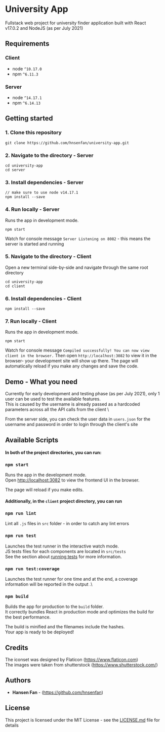 # University App

Fullstack web project for university finder application built with React v17.0.2 and NodeJS (as per July 2021)

## Requirements
### Client
* node `^10.17.0`
* npm `^6.11.3`
### Server
* node `^14.17.1`
* npm `^6.14.13`
## Getting started

### 1. Clone this repository

```
git clone https://github.com/hnsenfan/university-app.git
```

### 2. Navigate to the directory - Server

```
cd university-app
cd server
```

### 3. Install dependencies - Server

```
// make sure to use node v14.17.1
npm install --save
```

### 4. Run locally - Server

Runs the app in development mode.

```
npm start
```
Watch for console message `Server Listening on 8082` - this means the server is started and running

### 5. Navigate to the directory - Client

Open a new terminal side-by-side and navigate through the same root directory

```
cd university-app
cd client
```

### 6. Install dependencies - Client

```
npm install --save
```

### 7. Run locally - Client

Runs the app in development mode.

```
npm start
```

Watch for console message `Compiled successfully! You can now view client in the browser.`
Then open `http://localhost:3082` to view it in the browser- your development site will show up there. The page will automatically reload if you make any changes and save the code.


## Demo - What you need
Currently for early development and testing phase (as per July 2021), only 1 user can be used to test the available features. \
This is caused by the username is already passed as a hardcoded parameters across all the API calls from the client \

From the server side, you can check the user data in `users.json` for the username and password in order to login through the client's site 

## Available Scripts

#### In both of the project directories, you can run:

### `npm start`

Runs the app in the development mode.\
Open [http://localhost:3082](http://localhost:3082) to view the frontend UI in the browser.

The page will reload if you make edits.

#### Additionally, in the `client` project directory, you can run
### `npm run lint`
Lint all `.js` files in `src` folder - in order to catch any lint errors

### `npm run test`

Launches the test runner in the interactive watch mode.\
JS tests files for each components are located in `src/tests` \
See the section about [running tests](https://facebook.github.io/create-react-app/docs/running-tests) for more information.

### `npm run test:coverage`

Launches the test runner for one time and at the end, a coverage information will be reported in the output .\

### `npm build`

Builds the app for production to the `build` folder.\
It correctly bundles React in production mode and optimizes the build for the best performance.

The build is minified and the filenames include the hashes.\
Your app is ready to be deployed!

## Credits

The iconset was designed by Flaticon (https://www.flaticon.com) \
The images were taken from shutterstock (https://www.shutterstock.com/)

## Authors

* **Hansen Fan** - (https://github.com/hnsenfan)

## License

This project is licensed under the MIT License - see the [LICENSE.md](LICENSE.md) file for details